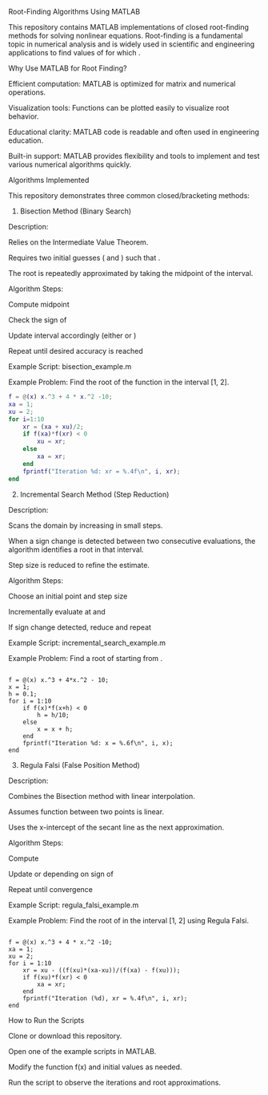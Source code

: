 Root-Finding Algorithms Using MATLAB

This repository contains MATLAB implementations of closed root-finding methods for solving nonlinear equations. Root-finding is a fundamental topic in numerical analysis and is widely used in scientific and engineering applications to find values of  for which .

Why Use MATLAB for Root Finding?

Efficient computation: MATLAB is optimized for matrix and numerical operations.

Visualization tools: Functions can be plotted easily to visualize root behavior.

Educational clarity: MATLAB code is readable and often used in engineering education.

Built-in support: MATLAB provides flexibility and tools to implement and test various numerical algorithms quickly.

Algorithms Implemented

This repository demonstrates three common closed/bracketing methods:

1. Bisection Method (Binary Search)

Description:

Relies on the Intermediate Value Theorem.

Requires two initial guesses ( and ) such that .

The root is repeatedly approximated by taking the midpoint of the interval.

Algorithm Steps:

Compute midpoint 

Check the sign of 

Update interval accordingly (either  or )

Repeat until desired accuracy is reached

Example Script: bisection_example.m

Example Problem:
Find the root of the function  in the interval [1, 2].

```matlab
f = @(x) x.^3 + 4 * x.^2 -10;
xa = 1;
xu = 2;
for i=1:10
    xr = (xa + xu)/2;
    if f(xa)*f(xr) < 0
        xu = xr;
    else
        xa = xr;
    end
    fprintf("Iteration %d: xr = %.4f\n", i, xr);
end
```

2. Incremental Search Method (Step Reduction)

Description:

Scans the domain by increasing  in small steps.

When a sign change is detected between two consecutive evaluations, the algorithm identifies a root in that interval.

Step size is reduced to refine the estimate.

Algorithm Steps:

Choose an initial point and step size 

Incrementally evaluate  at  and 

If sign change detected, reduce  and repeat

Example Script: incremental_search_example.m

Example Problem:
Find a root of  starting from .
```

f = @(x) x.^3 + 4*x.^2 - 10;
x = 1;
h = 0.1;
for i = 1:10
    if f(x)*f(x+h) < 0
        h = h/10;
    else
        x = x + h;
    end
    fprintf("Iteration %d: x = %.6f\n", i, x);
end
```

3. Regula Falsi (False Position Method)

Description:

Combines the Bisection method with linear interpolation.

Assumes function between two points is linear.

Uses the x-intercept of the secant line as the next approximation.

Algorithm Steps:

Compute 

Update  or  depending on sign of 

Repeat until convergence

Example Script: regula_falsi_example.m

Example Problem:
Find the root of  in the interval [1, 2] using Regula Falsi.
```

f = @(x) x.^3 + 4 * x.^2 -10;
xa = 1;
xu = 2;
for i = 1:10
    xr = xu - ((f(xu)*(xa-xu))/(f(xa) - f(xu)));
    if f(xu)*f(xr) < 0
        xa = xr;
    end
    fprintf("Iteration (%d), xr = %.4f\n", i, xr);
end
```

How to Run the Scripts

Clone or download this repository.

Open one of the example scripts in MATLAB.

Modify the function f(x) and initial values as needed.

Run the script to observe the iterations and root approximations.
